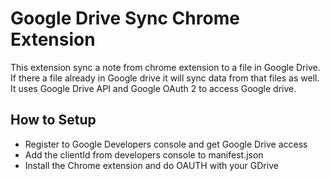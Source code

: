 # Google Drive Sync Chrome Extension
This extension sync a note from chrome extension to a file in Google Drive.
If there a file already in Google drive it will sync data from that files as well.
It uses Google Drive API and Google OAuth 2 to access Google drive.

## How to Setup
- Register to Google Developers console and get Google Drive access
- Add the clientId from developers console to manifest.json
- Install the Chrome extension and do OAUTH with your GDrive